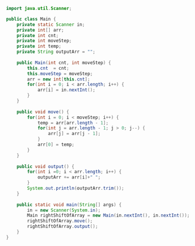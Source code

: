 ﻿```java
import java.util.Scanner;

public class Main {
	private static Scanner in; 
	private int[] arr;
	private int cnt;
	private int moveStep;
	private int temp;
	private String outputArr = "";
	
	public Main(int cnt, int moveStep) {
		this.cnt  = cnt;
		this.moveStep = moveStep;
		arr = new int[this.cnt];
		for(int i = 0; i < arr.length; i++) {
			arr[i] = in.nextInt();
		}
	}
	
	public void move() {
		for(int i = 0; i < moveStep; i++) {
			temp = arr[arr.length - 1];
			for(int j = arr.length - 1; j > 0; j--) {
				arr[j] = arr[j - 1];
			}
			arr[0] = temp;
		}
	}
	
	public void output() {
		for(int i =0; i < arr.length; i++) {
			outputArr += arr[i]+" ";
		}
		System.out.println(outputArr.trim());
	}
	
	public static void main(String[] args) {
		in = new Scanner(System.in);
		Main rightShiftOfArray = new Main(in.nextInt(), in.nextInt());
		rightShiftOfArray.move();
		rightShiftOfArray.output();
	}
}
```